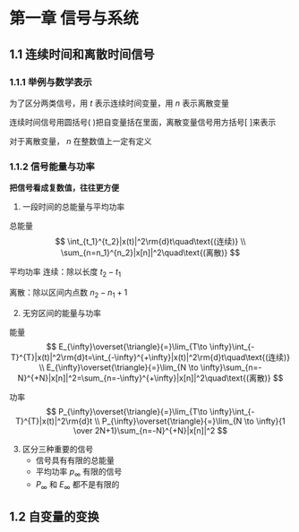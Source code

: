 # 第一章 信号与系统

## 1.1 连续时间和离散时间信号

### 1.1.1 举例与数学表示

为了区分两类信号，用 $t$ 表示连续时间变量，用 $n$ 表示离散变量

连续时间信号用圆括号( )把自变量括在里面，离散变量信号用方括号[ ]来表示

对于离散变量， $n$ 在整数值上一定有定义

### 1.1.2 信号能量与功率

**把信号看成复数值，往往更方便**

1. 一段时间的总能量与平均功率

总能量
$$
\int_{t_1}^{t_2}|x(t)|^2\rm{d}t\quad\text{(连续)}
\\
\sum_{n=n_1}^{n_2}|x[n]|^2\quad\text{(离散)}
$$

平均功率
连续：除以长度 $t_2-t_1$ 

离散：除以区间内点数 $n_2-n_1+1$

2. 无穷区间的能量与功率

能量
$$
E_{\infty}\overset{\triangle}{=}\lim_{T\to \infty}\int_{-T}^{T}|x(t)|^2\rm{d}t=\int_{-\infty}^{+\infty}|x(t)|^2\rm{d}t\quad\text{(连续)}
\\
E_{\infty}\overset{\triangle}{=}\lim_{N \to \infty}\sum_{n=-N}^{+N}|x[n]|^2=\sum_{n=-\infty}^{+\infty}|x[n]|^2\quad\text{(离散)}
$$

功率
$$
P_{\infty}\overset{\triangle}{=}\lim_{T\to \infty}\int_{-T}^{T}|x(t)|^2\rm{d}t
\\
P_{\infty}\overset{\triangle}{=}\lim_{N \to \infty}{1 \over 2N+1}\sum_{n=-N}^{+N}|x[n]|^2
$$

3. 区分三种重要的信号
	- 信号具有有限的总能量
	- 平均功率 $p_{\infty}$ 有限的信号
	- $P_{\infty}$ 和 $E_{\infty}$ 都不是有限的

## 1.2 自变量的变换

